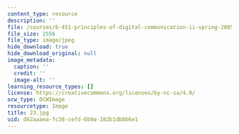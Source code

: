 ```yaml
---
content_type: resource
description: ''
file: /courses/6-451-principles-of-digital-communication-ii-spring-2005/d62aaaeafc38cefd6b9a182b1db8b6e1_23.jpg
file_size: 2556
file_type: image/jpeg
hide_download: true
hide_download_original: null
image_metadata:
  caption: ''
  credit: ''
  image-alt: ''
learning_resource_types: []
license: https://creativecommons.org/licenses/by-nc-sa/4.0/
ocw_type: OCWImage
resourcetype: Image
title: 23.jpg
uid: d62aaaea-fc38-cefd-6b9a-182b1db8b6e1
---
```

